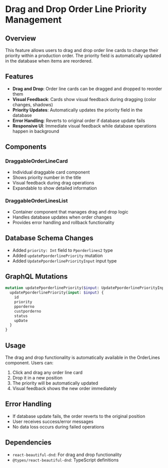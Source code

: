 # Drag and Drop Order Line Priority Management

## Overview
This feature allows users to drag and drop order line cards to change their priority within a production order. The priority field is automatically updated in the database when items are reordered.

## Features
- **Drag and Drop**: Order line cards can be dragged and dropped to reorder them
- **Visual Feedback**: Cards show visual feedback during dragging (color changes, shadows)
- **Priority Updates**: Automatically updates the priority field in the database
- **Error Handling**: Reverts to original order if database update fails
- **Responsive UI**: Immediate visual feedback while database operations happen in background

## Components

### DraggableOrderLineCard
- Individual draggable card component
- Shows priority number in the title
- Visual feedback during drag operations
- Expandable to show detailed information

### DraggableOrderLinesList
- Container component that manages drag and drop logic
- Handles database updates when order changes
- Provides error handling and rollback functionality

## Database Schema Changes
- Added `priority: Int` field to `Pporderlines2` type
- Added `updatePporderlinePriority` mutation
- Added `UpdatePporderlinePriorityInput` input type

## GraphQL Mutations
```graphql
mutation updatePporderlinePriority($input: UpdatePporderlinePriorityInput!) {
  updatePporderlinePriority(input: $input) {
    id
    priority
    pporderno
    custporderno
    status
    upDate
  }
}
```

## Usage
The drag and drop functionality is automatically available in the OrderLines component. Users can:
1. Click and drag any order line card
2. Drop it in a new position
3. The priority will be automatically updated
4. Visual feedback shows the new order immediately

## Error Handling
- If database update fails, the order reverts to the original position
- User receives success/error messages
- No data loss occurs during failed operations

## Dependencies
- `react-beautiful-dnd`: For drag and drop functionality
- `@types/react-beautiful-dnd`: TypeScript definitions

